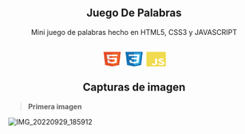 <h2 align="center">Juego De Palabras</h2>
<p align="center">Mini juego de palabras hecho en HTML5, CSS3 y JAVASCRIPT</p>
<br>

<div align="center">
<img align="center" alt="Rafa-HTML" height="30" width="40" src="https://raw.githubusercontent.com/devicons/devicon/master/icons/html5/html5-original.svg">
<img align="center" alt="Rafa-CSS" height="30" width="40" src="https://raw.githubusercontent.com/devicons/devicon/master/icons/css3/css3-original.svg">  
<img align="center" alt="Rafa-Js" height="30" width="40" src="https://raw.githubusercontent.com/devicons/devicon/master/icons/javascript/javascript-plain.svg">
</div>

<h2 align="center">Capturas de imagen</h2>

> **Primera imagen**

![IMG_20220929_185912](https://user-images.githubusercontent.com/86094668/193163032-d7faa017-0236-4639-aaa2-73cfda600cdd.jpg)
